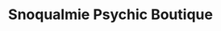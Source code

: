 ---
title: "Snoqualmie Psychic Boutique"
url: /snoqualmie/snoqualmie-psychic-boutique/
shop: shop
---
